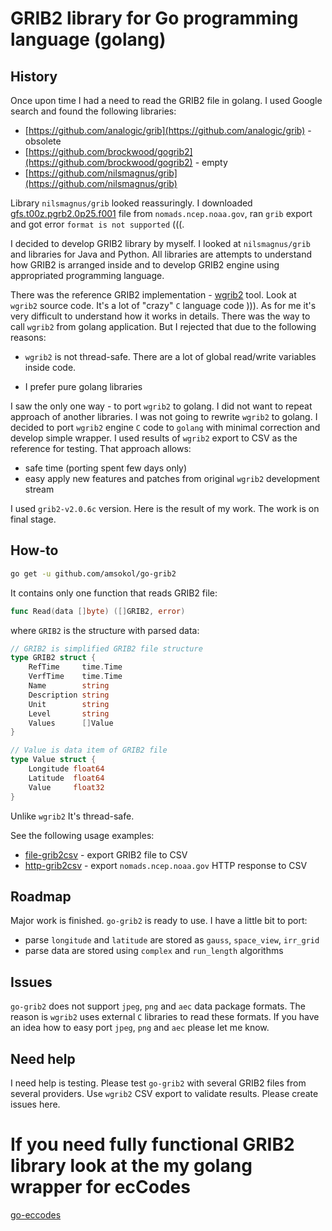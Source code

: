 # GRIB2 library for Go programming language (golang)

## History

Once upon time I had a need to read the GRIB2 file in golang. I used Google search and found the following libraries:

- [https://github.com/analogic/grib](https://github.com/analogic/grib) - obsolete
- [https://github.com/brockwood/gogrib2](https://github.com/brockwood/gogrib2) - empty
- [https://github.com/nilsmagnus/grib](https://github.com/nilsmagnus/grib)

Library `nilsmagnus/grib` looked reassuringly. I downloaded [gfs.t00z.pgrb2.0p25.f001](http://nomads.ncep.noaa.gov/cgi-bin/filter_gfs_0p25_1hr.pl?file=gfs.t00z.pgrb2.0p25.f001&lev_10_m_above_ground=on&var_UGRD=on&var_VGRD=on&subregion=&leftlon=-10&rightlon=19&toplat=60&bottomlat=35.7&dir=%2Fgfs.2017072000) file from `nomads.ncep.noaa.gov`, ran `grib` export and got error `format is not supported` (((.

I decided to develop GRIB2 library by myself. I looked at `nilsmagnus/grib` and libraries for Java and Python. All libraries are attempts to understand how GRIB2 is arranged inside and to develop GRIB2 engine using appropriated programming language.

There was the reference GRIB2 implementation - [wgrib2](http://www.cpc.ncep.noaa.gov/products/wesley/wgrib2/) tool. Look at `wgrib2` source code. It's a lot of "crazy" `C` language code ))). As for me it's very difficult to understand how it works in details. There was the way to call `wgrib2` from golang application. But I rejected that due to the following reasons:

- `wgrib2` is not thread-safe. There are a lot of global read/write variables inside code.

- I prefer pure golang libraries

I saw the only one way - to port `wgrib2` to golang. I did not want to repeat approach of another libraries. I was not going to rewrite `wgrib2` to golang. I decided to port `wgrib2` engine `C` code to `golang` with minimal correction and develop simple wrapper. I used results of `wgrib2` export to CSV as the reference for testing. That approach allows:

- safe time (porting spent few days only)
- easy apply new features and patches from original `wgrib2` development stream

I used `grib2-v2.0.6c` version. Here is the result of my work. The work is on final stage.

## How-to

```bash
go get -u github.com/amsokol/go-grib2
```

It contains only one function that reads GRIB2 file:

```go
func Read(data []byte) ([]GRIB2, error)
```

where `GRIB2` is the structure with parsed data:

```go
// GRIB2 is simplified GRIB2 file structure
type GRIB2 struct {
    RefTime     time.Time
    VerfTime    time.Time
    Name        string
    Description string
    Unit        string
    Level       string
    Values      []Value
}

// Value is data item of GRIB2 file
type Value struct {
    Longitude float64
    Latitude  float64
    Value     float32
}
```

Unlike `wgrib2` It's thread-safe.

See the following usage examples:

- [file-grib2csv](https://github.com/amsokol/go-grib2/tree/master/cmd/examples/file-grib2csv) - export GRIB2 file to CSV
- [http-grib2csv](https://github.com/amsokol/go-grib2/tree/master/cmd/examples/http-grib2csv) - export `nomads.ncep.noaa.gov` HTTP response to CSV

## Roadmap

Major work is finished. `go-grib2` is ready to use. I have a little bit to port:

- parse `longitude` and `latitude` are stored as `gauss`, `space_view`, `irr_grid`
- parse data are stored using `complex` and `run_length` algorithms

## Issues

`go-grib2` does not support `jpeg`, `png` and `aec` data package formats. The reason is `wgrib2` uses external `C` libraries to read these formats. If you have an idea how to easy port `jpeg`, `png` and `aec` please let me know.

## Need help

I need help is testing. Please test `go-grib2` with several GRIB2 files from several providers. Use `wgrib2` CSV export to validate results. Please create issues here.

# If you need fully functional GRIB2 library look at the my golang wrapper for ecCodes
[go-eccodes](https://github.com/amsokol/go-eccodes)

